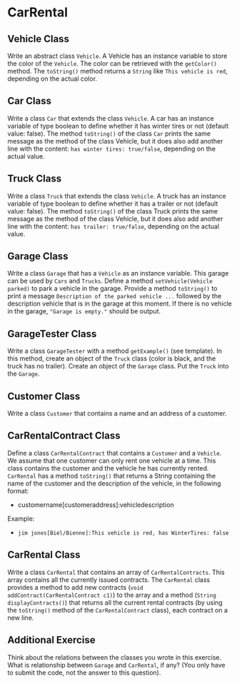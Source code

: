 # CarRental

## Vehicle Class

Write an abstract class `Vehicle`. 
A Vehicle has an instance variable to store the color of the `Vehicle`. 
The color can be retrieved with the `getColor()` method. 
The `toString()` method returns a `String` like `This vehicle is red`, depending on the actual color.

## Car Class

Write a class `Car` that extends the class `Vehicle`. 
A car has an instance variable of type boolean to define whether it has winter tires or not (default value: false). 
The method `toString()` of the class `Car` prints the same message as the method of the class Vehicle, but it does also add another line with the content: 
`has winter tires: true/false`, depending on the actual value.

## Truck Class 

Write a class `Truck` that extends the class `Vehicle`. 
A truck has an instance variable of type boolean to define whether it has a trailer or not (default value: false). 
The method `toString()` of the class Truck prints the same message as the method of the class Vehicle, but it does also add another line with the content: 
`has trailer: true/false`, depending on the actual value.

## Garage Class

Write a class `Garage` that has a `Vehicle` as an instance variable. 
This garage can be used by `Cars` and `Trucks`. 
Define a method `setVehicle(Vehicle parked)` to park a vehicle in the garage. 
Provide a method `toString()` to print a message `Description of the parked vehicle ...` 
followed by the description vehicle that is in the garage at this moment. 
If there is no vehicle in the garage, `"Garage is empty."` should be output.


## GarageTester Class

Write a class `GarageTester` with a method `getExample()` (see template). In this method, create an object of the `Truck` class (color is black, and the truck has no trailer). 
Create an object of the `Garage` class. Put the `Truck` into the `Garage`.

## Customer Class

Write a class `Customer` that contains a name and an address of a customer. 

## CarRentalContract Class

Define a class `CarRentalContract` that contains a `Customer` and a `Vehicle`. 
We assume that one customer can only rent one vehicle at a time. 
This class contains the customer and the vehicle he has currently rented.
`CarRental` has a method `toString()` that returns a String containing the name of the customer and the description of the vehicle, in the following format:

- customername[customeraddress]:vehicledescription

Example:

- `jim jones[Biel/Bienne]:This vehicle is red, has WinterTires: false`

## CarRental Class

Write a class `CarRental` that contains an array of `CarRentalContracts`. 
This array contains all the currently issued contracts. 
The `CarRental` class provides a method to add new contracts (`void addContract(CarRentalContract c1)`) to the array and a method (`String displayContracts()`) that returns all the current rental contracts (by using the `toString()` method of the `CarRentalContract` class), each contract on a new line. 

## Additional Exercise 

Think about the relations between the classes you wrote in this exercise. What is relationship between `Garage` and `CarRental`, if any? (You only have to submit the code, not the answer to this question).
